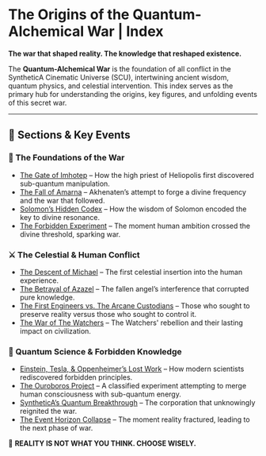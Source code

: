 # **The Origins of the Quantum-Alchemical War | Index**

**The war that shaped reality. The knowledge that reshaped existence.** 

The **Quantum-Alchemical War** is the foundation of all conflict in the SyntheticA Cinematic Universe (SCU), intertwining ancient wisdom, quantum physics, and celestial intervention. This index serves as the primary hub for understanding the origins, key figures, and unfolding events of this secret war.

---

## **📂 Sections & Key Events**

### **📜 The Foundations of the War**
- [The Gate of Imhotep](./Gate_of_Imhotep.md) – How the high priest of Heliopolis first discovered sub-quantum manipulation.
- [The Fall of Amarna](./Fall_of_Amarna.md) – Akhenaten’s attempt to forge a divine frequency and the war that followed.
- [Solomon’s Hidden Codex](./Solomonian_Codex.md) – How the wisdom of Solomon encoded the key to divine resonance.
- [The Forbidden Experiment](./Forbidden_Experiment.md) – The moment human ambition crossed the divine threshold, sparking war.

### **⚔️ The Celestial & Human Conflict**
- [The Descent of Michael](./Descent_of_Michael.md) – The first celestial insertion into the human experience.
- [The Betrayal of Azazel](./Betrayal_of_Azazel.md) – The fallen angel’s interference that corrupted pure knowledge.
- [The First Engineers vs. The Arcane Custodians](./Engineers_vs_Custodians.md) – Those who sought to preserve reality versus those who sought to control it.
- [The War of The Watchers](./War_of_Watchers.md) – The Watchers' rebellion and their lasting impact on civilization.

### **🔬 Quantum Science & Forbidden Knowledge**
- [Einstein, Tesla, & Oppenheimer’s Lost Work](./Quantum_Science_Influence.md) – How modern scientists rediscovered forbidden principles.
- [The Ouroboros Project](./Ouroboros_Project.md) – A classified experiment attempting to merge human consciousness with sub-quantum energy.
- [SyntheticA’s Quantum Breakthrough](./SyntheticA_Breakthrough.md) – The corporation that unknowingly reignited the war.
- [The Event Horizon Collapse](./Event_Horizon_Collapse.md) – The moment reality fractured, leading to the next phase of war.


👑 **REALITY IS NOT WHAT YOU THINK. CHOOSE WISELY.** 
